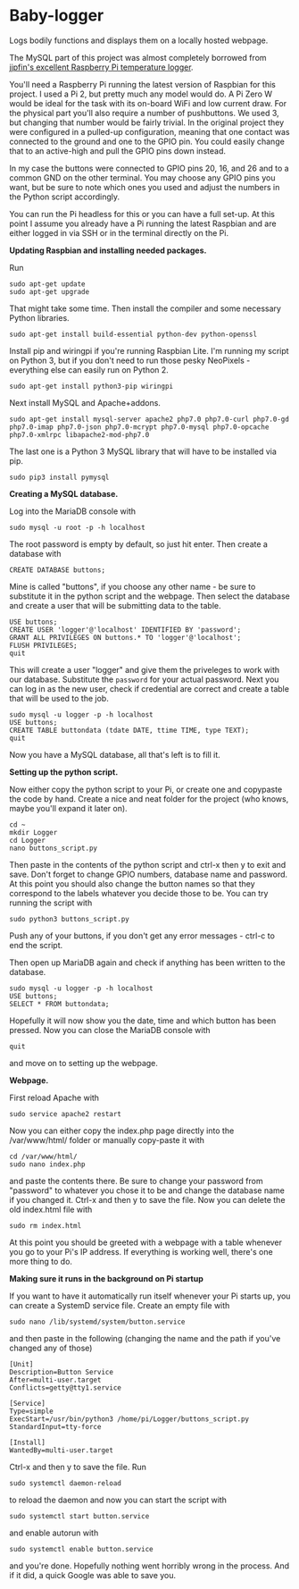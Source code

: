# Baby-logger
Logs bodily functions and displays them on a locally hosted webpage.

The MySQL part of this project was almost completely borrowed from [jjpfin's excellent Raspberry Pi temperature logger](https://www.instructables.com/id/Raspberry-PI-and-DHT22-temperature-and-humidity-lo/).

You'll need a Raspberry Pi running the latest version of Raspbian for this project. I used a Pi 2, but pretty much any model would do. A Pi Zero W would be ideal for the task with its on-board WiFi and low current draw. For the physical part you'll also require a number of pushbuttons. We used 3, but changing that number would be fairly trivial. In the original project they were configured in a pulled-up configuration, meaning that one contact was connected to the ground and one to the GPIO pin. You could easily change that to an active-high and pull the GPIO pins down instead.

In my case the buttons were connected to GPIO pins 20, 16, and 26 and to a common GND on the other terminal. You may choose any GPIO pins you want, but be sure to note which ones you used and adjust the numbers in the Python script accordingly.

You can run the Pi headless for this or you can have a full set-up. At this point I assume you already have a Pi running the latest Raspbian and are either logged in via SSH or in the terminal directly on the Pi.

**Updating Raspbian and installing needed packages.**

Run
```
sudo apt-get update
sudo apt-get upgrade
```

That might take some time. Then install the compiler and some necessary Python libraries.
```
sudo apt-get install build-essential python-dev python-openssl
```
Install pip and wiringpi if you're running Raspbian Lite. I'm running my script on Python 3, but if you don't need to run those pesky NeoPixels - everything else can easily run on Python 2.
```
sudo apt-get install python3-pip wiringpi
```
Next install MySQL and Apache+addons.
```
sudo apt-get install mysql-server apache2 php7.0 php7.0-curl php7.0-gd php7.0-imap php7.0-json php7.0-mcrypt php7.0-mysql php7.0-opcache php7.0-xmlrpc libapache2-mod-php7.0
```
The last one is a Python 3 MySQL library that will have to be installed via pip.
```
sudo pip3 install pymysql
```

**Creating a MySQL database.**

Log into the MariaDB console with
```
sudo mysql -u root -p -h localhost
```
The root password is empty by default, so just hit enter. Then create a database with
```
CREATE DATABASE buttons;
```
Mine is called "buttons", if you choose any other name - be sure to substitute it in the python script and the webpage. Then select the database and create a user that will be submitting data to the table.
```
USE buttons;
CREATE USER 'logger'@'localhost' IDENTIFIED BY 'password';
GRANT ALL PRIVILEGES ON buttons.* TO 'logger'@'localhost';
FLUSH PRIVILEGES;
quit
```
This will create a user "logger" and give them the priveleges to work with our database. Substitute the `password` for your actual password.
Next you can log in as the new user, check if credential are correct and create a table that will be used to the job.
```
sudo mysql -u logger -p -h localhost
USE buttons;
CREATE TABLE buttondata (tdate DATE, ttime TIME, type TEXT);
quit
```
Now you have a MySQL database, all that's left is to fill it.

**Setting up the python script.**

Now either copy the python script to your Pi, or create one and copypaste the code by hand. Create a nice and neat folder for the project (who knows, maybe you'll expand it later on).
```
cd ~
mkdir Logger
cd Logger
nano buttons_script.py
```
Then paste in the contents of the python script and ctrl-x then y to exit and save. Don't forget to change GPIO numbers, database name and password. At this point you should also change the button names so that they correspond to the labels whatever you decide those to be.
You can try running the script with
```
sudo python3 buttons_script.py
```
Push any of your buttons, if you don't get any error messages - ctrl-c to end the script.

Then open up MariaDB again and check if anything has been written to the database.
```
sudo mysql -u logger -p -h localhost
USE buttons;
SELECT * FROM buttondata;
```
Hopefully it will now show you the date, time and which button has been pressed. Now you can close the MariaDB console with
```
quit
```
and move on to setting up the webpage.

**Webpage.**

First reload Apache with
```
sudo service apache2 restart
```
Now you can either copy the index.php page directly into the /var/www/html/ folder or manually copy-paste it with
```
cd /var/www/html/
sudo nano index.php
```
and paste the contents there. Be sure to change your password from "password" to whatever you chose it to be and change the database name if you changed it. Ctrl-x and then y to save the file. Now you can delete the old index.html file with

```
sudo rm index.html
```
At this point you should be greeted with a webpage with a table whenever you go to your Pi's IP address. If everything is working well, there's one more thing to do.

**Making sure it runs in the background on Pi startup**

If you want to have it automatically run itself whenever your Pi starts up, you can create a SystemD service file.
Create an empty file with
```
sudo nano /lib/systemd/system/button.service
```
and then paste in the following (changing the name and the path if you've changed any of those)
```
[Unit]
Description=Button Service
After=multi-user.target
Conflicts=getty@tty1.service

[Service]
Type=simple
ExecStart=/usr/bin/python3 /home/pi/Logger/buttons_script.py
StandardInput=tty-force

[Install]
WantedBy=multi-user.target
```
Ctrl-x and then y to save the file. Run
```
sudo systemctl daemon-reload
```
to reload the daemon and now you can start the script with
```
sudo systemctl start button.service
```
and enable autorun with
```
sudo systemctl enable button.service
```
and you're done. Hopefully nothing went horribly wrong in the process. And if it did, a quick Google was able to save you.
